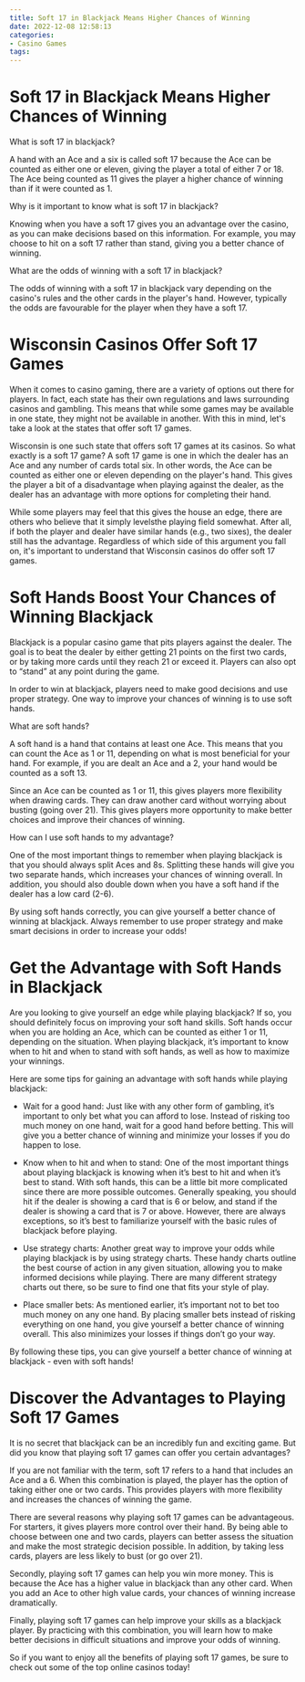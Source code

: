 ```yaml
---
title: Soft 17 in Blackjack Means Higher Chances of Winning
date: 2022-12-08 12:58:13
categories:
- Casino Games
tags:
---
```



#  Soft 17 in Blackjack Means Higher Chances of Winning

What is soft 17 in blackjack?

A hand with an Ace and a six is called soft 17 because the Ace can be counted as either one or eleven, giving the player a total of either 7 or 18. The Ace being counted as 11 gives the player a higher chance of winning than if it were counted as 1.

Why is it important to know what is soft 17 in blackjack?

Knowing when you have a soft 17 gives you an advantage over the casino, as you can make decisions based on this information. For example, you may choose to hit on a soft 17 rather than stand, giving you a better chance of winning.

What are the odds of winning with a soft 17 in blackjack?

The odds of winning with a soft 17 in blackjack vary depending on the casino's rules and the other cards in the player's hand. However, typically the odds are favourable for the player when they have a soft 17.

#  Wisconsin Casinos Offer Soft 17 Games

When it comes to casino gaming, there are a variety of options out there for players. In fact, each state has their own regulations and laws surrounding casinos and gambling. This means that while some games may be available in one state, they might not be available in another. With this in mind, let's take a look at the states that offer soft 17 games.

Wisconsin is one such state that offers soft 17 games at its casinos. So what exactly is a soft 17 game? A soft 17 game is one in which the dealer has an Ace and any number of cards total six. In other words, the Ace can be counted as either one or eleven depending on the player's hand. This gives the player a bit of a disadvantage when playing against the dealer, as the dealer has an advantage with more options for completing their hand.

While some players may feel that this gives the house an edge, there are others who believe that it simply levelsthe playing field somewhat. After all, if both the player and dealer have similar hands (e.g., two sixes), the dealer still has the advantage. Regardless of which side of this argument you fall on, it's important to understand that Wisconsin casinos do offer soft 17 games.

#  Soft Hands Boost Your Chances of Winning Blackjack

Blackjack is a popular casino game that pits players against the dealer. The goal is to beat the dealer by either getting 21 points on the first two cards, or by taking more cards until they reach 21 or exceed it. Players can also opt to “stand” at any point during the game.

In order to win at blackjack, players need to make good decisions and use proper strategy. One way to improve your chances of winning is to use soft hands.

What are soft hands?

A soft hand is a hand that contains at least one Ace. This means that you can count the Ace as 1 or 11, depending on what is most beneficial for your hand. For example, if you are dealt an Ace and a 2, your hand would be counted as a soft 13.

Since an Ace can be counted as 1 or 11, this gives players more flexibility when drawing cards. They can draw another card without worrying about busting (going over 21). This gives players more opportunity to make better choices and improve their chances of winning.

How can I use soft hands to my advantage?

One of the most important things to remember when playing blackjack is that you should always split Aces and 8s. Splitting these hands will give you two separate hands, which increases your chances of winning overall. In addition, you should also double down when you have a soft hand if the dealer has a low card (2-6).

By using soft hands correctly, you can give yourself a better chance of winning at blackjack. Always remember to use proper strategy and make smart decisions in order to increase your odds!

#  Get the Advantage with Soft Hands in Blackjack

Are you looking to give yourself an edge while playing blackjack? If so, you should definitely focus on improving your soft hand skills. Soft hands occur when you are holding an Ace, which can be counted as either 1 or 11, depending on the situation. When playing blackjack, it’s important to know when to hit and when to stand with soft hands, as well as how to maximize your winnings.

Here are some tips for gaining an advantage with soft hands while playing blackjack:

- Wait for a good hand: Just like with any other form of gambling, it’s important to only bet what you can afford to lose. Instead of risking too much money on one hand, wait for a good hand before betting. This will give you a better chance of winning and minimize your losses if you do happen to lose.

- Know when to hit and when to stand: One of the most important things about playing blackjack is knowing when it’s best to hit and when it’s best to stand. With soft hands, this can be a little bit more complicated since there are more possible outcomes. Generally speaking, you should hit if the dealer is showing a card that is 6 or below, and stand if the dealer is showing a card that is 7 or above. However, there are always exceptions, so it’s best to familiarize yourself with the basic rules of blackjack before playing.

- Use strategy charts: Another great way to improve your odds while playing blackjack is by using strategy charts. These handy charts outline the best course of action in any given situation, allowing you to make informed decisions while playing. There are many different strategy charts out there, so be sure to find one that fits your style of play.

- Place smaller bets: As mentioned earlier, it’s important not to bet too much money on any one hand. By placing smaller bets instead of risking everything on one hand, you give yourself a better chance of winning overall. This also minimizes your losses if things don’t go your way.

By following these tips, you can give yourself a better chance of winning at blackjack - even with soft hands!

#  Discover the Advantages to Playing Soft 17 Games

It is no secret that blackjack can be an incredibly fun and exciting game. But did you know that playing soft 17 games can offer you certain advantages?

If you are not familiar with the term, soft 17 refers to a hand that includes an Ace and a 6. When this combination is played, the player has the option of taking either one or two cards. This provides players with more flexibility and increases the chances of winning the game.

There are several reasons why playing soft 17 games can be advantageous. For starters, it gives players more control over their hand. By being able to choose between one and two cards, players can better assess the situation and make the most strategic decision possible. In addition, by taking less cards, players are less likely to bust (or go over 21).

Secondly, playing soft 17 games can help you win more money. This is because the Ace has a higher value in blackjack than any other card. When you add an Ace to other high value cards, your chances of winning increase dramatically.

Finally, playing soft 17 games can help improve your skills as a blackjack player. By practicing with this combination, you will learn how to make better decisions in difficult situations and improve your odds of winning.

So if you want to enjoy all the benefits of playing soft 17 games, be sure to check out some of the top online casinos today!